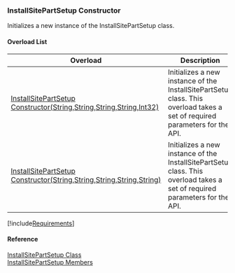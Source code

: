 ﻿### InstallSitePartSetup Constructor

Initializes a new instance of the InstallSitePartSetup class.

#### Overload List

| Overload | Description |
| --- | --- |
| [InstallSitePartSetup Constructor(String,String,String,String,Int32)](FChoice.Toolkits.Clarify~FChoice.Toolkits.Clarify.FieldOps.InstallSitePartSetup~_ctor(String,String,String,String,Int32).md) | Initializes a new instance of the InstallSitePartSetup class. This overload takes a set of required parameters for the API.   |
| [InstallSitePartSetup Constructor(String,String,String,String,String)](FChoice.Toolkits.Clarify~FChoice.Toolkits.Clarify.FieldOps.InstallSitePartSetup~_ctor(String,String,String,String,String).md) | Initializes a new instance of the InstallSitePartSetup class. This overload takes a set of required parameters for the API.   |

[!include[Requirements](../partials/requirements.md)]



#### Reference

[InstallSitePartSetup Class](FChoice.Toolkits.Clarify~FChoice.Toolkits.Clarify.FieldOps.InstallSitePartSetup.md)  
[InstallSitePartSetup Members](FChoice.Toolkits.Clarify~FChoice.Toolkits.Clarify.FieldOps.InstallSitePartSetup_members.md)
